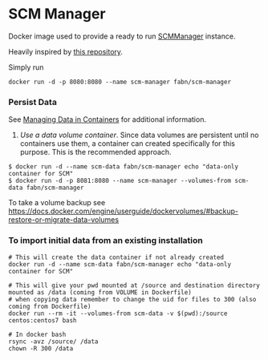 # SCM Manager

Docker image used to provide a ready to run [SCMManager](https://bitbucket.org/sdorra/scm-manager/wiki/Home) instance.

Heavily inspired by [this repository](https://github.com/sonatype/docker-nexus).

Simply run

```
docker run -d -p 8080:8080 --name scm-manager fabn/scm-manager
```

### Persist Data

See [Managing Data in Containers](https://docs.docker.com/userguide/dockervolumes/) for additional information.

  1. *Use a data volume container*.  Since data volumes are persistent
  until no containers use them, a container can created specifically for
  this purpose.  This is the recommended approach.

  ```
  $ docker run -d --name scm-data fabn/scm-manager echo "data-only container for SCM"
  $ docker run -d -p 8081:8080 --name scm-manager --volumes-from scm-data fabn/scm-manager
  ```

To take a volume backup see https://docs.docker.com/engine/userguide/dockervolumes/#backup-restore-or-migrate-data-volumes

### To import initial data from an existing installation

```
# This will create the data container if not already created
docker run -d --name scm-data fabn/scm-manager echo "data-only container for SCM"

# This will give your pwd mounted at /source and destination directory mounted as /data (coming from VOLUME in Dockerfile)
# when copying data remember to change the uid for files to 300 (also coming from Dockerfile)
docker run --rm -it --volumes-from scm-data -v $(pwd):/source centos:centos7 bash

# In docker bash
rsync -avz /source/ /data
chown -R 300 /data
```

